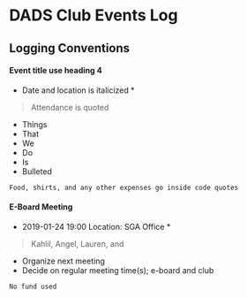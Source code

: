 # DADS Club Events Log

## Logging Conventions

#### Event title use heading 4
* Date and location is italicized *

> Attendance is quoted

- Things
- That
- We
- Do
- Is
- Bulleted

`
Food, shirts, and any other expenses go inside code quotes
`

#### E-Board Meeting
* 2019-01-24 19:00 Location: SGA Office *

> Kahlil, Angel, Lauren, and

- Organize next meeting
- Decide on regular meeting time(s); e-board and club

`No fund used`
